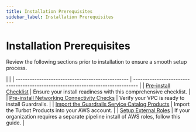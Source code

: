 ```yaml
---
title: Installation Prerequisites
sidebar_label: Installation Prerequisites
---
```


# Installation Prerequisites

Review the following sections prior to installation to ensure a smooth setup process.

|                                                  |
| ------------------------------------------------ | -------------------------------------------------------------------------------- |
| [Pre-install Checklist](guides/hosting-guardrails/installation/pre-installation/checklist) | Ensure your install readiness with this comprehensive checklist.      |
| [Pre-install Networking Connectivity Checks](guides/hosting-guardrails/installation/pre-installation/networking) | Verify your VPC is ready to install Guardrails.             |
| [Import the Guardrails Service Catalog Products](guides/hosting-guardrails/installation/pre-installation/service-catalog)                | Import the Turbot Products into your AWS account.       |
| [Setup External Roles](guides/hosting-guardrails/installation/pre-installation/external-roles) |  If your organization requires a separate pipeline install of AWS roles, follow this guide. |
